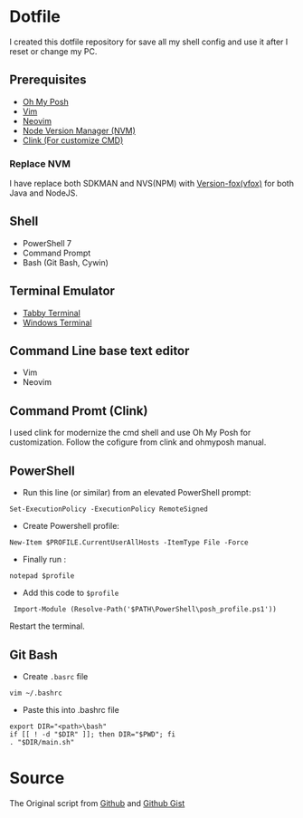# Dotfile

I created this dotfile repository for save all my shell config and use it after I reset or change my PC.

## Prerequisites

- [Oh My Posh](https://ohmyposh.dev/)
- [Vim](https://www.vim.org/)
- [Neovim](https://neovim.io/)
- [Node Version Manager (NVM)](https://github.com/nvm-sh/nvm)
- [Clink (For customize CMD)](https://github.com/chrisant996/clink)

### Replace NVM
I have replace both SDKMAN and NVS(NPM) with [Version-fox(vfox)](https://github.com/version-fox/vfox) for both Java and NodeJS.

## Shell

- PowerShell 7
- Command Prompt
- Bash (Git Bash, Cywin)

## Terminal Emulator

- [Tabby Terminal](https://tabby.sh/)
- [Windows Terminal](https://github.com/microsoft/terminal)

## Command Line base text editor

- Vim
- Neovim

## Command Promt (Clink)

I used clink for modernize the cmd shell and use Oh My Posh for customization. Follow the cofigure from clink and
ohmyposh manual.

## PowerShell

- Run this line (or similar) from an elevated PowerShell prompt:

```shell
Set-ExecutionPolicy -ExecutionPolicy RemoteSigned
```

- Create Powershell profile:

```shell
New-Item $PROFILE.CurrentUserAllHosts -ItemType File -Force
```

- Finally run :

```shell
notepad $profile
```

- Add this code to `$profile`

```shell
 Import-Module (Resolve-Path('$PATH\PowerShell\posh_profile.ps1'))
```

Restart the terminal.

## Git Bash

- Create `.basrc` file

```shell
vim ~/.bashrc
```

- Paste this into .bashrc file

```shell
export DIR="<path>\bash"
if [[ ! -d "$DIR" ]]; then DIR="$PWD"; fi
. "$DIR/main.sh"
```

# Source

The Original script from [Github](https://github.com/ChrisTitusTech/powershell-profile)
and [Github Gist](https://gist.github.com/timsneath/19867b12eee7fd5af2ba)
